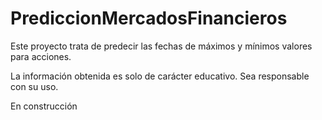 # PrediccionMercadosFinancieros
Este proyecto trata de predecir las fechas de máximos y mínimos valores para acciones.

La información obtenida es solo de carácter educativo. Sea responsable con su uso.

En construcción
